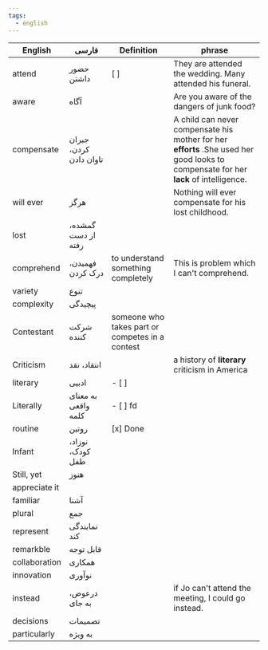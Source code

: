 ```yaml
---
tags:
  - english
---
```


| English       | فارسی                  | Definition                                      | phrase                                                                                                                               |
| ------------- | ---------------------- | ----------------------------------------------- | ------------------------------------------------------------------------------------------------------------------------------------ |
| attend        | حضور داشتن             | [ ]                                             | They are attended the wedding. Many attended his funeral.                                                                            |
| aware         | آگاه                   |                                                 | Are you aware of the dangers of junk food?                                                                                           |
| compensate    | جبران کردن، تاوان دادن |                                                 | A child can never compensate his mother for her **efforts** .She used her good looks to compensate for her **lack** of intelligence. |
| will ever     | هرگز                   |                                                 | Nothing will ever compensate for his lost childhood.                                                                                 |
| lost          | گمشده، از دست رفته     |                                                 |                                                                                                                                      |
| comprehend    | فهمیدن، درک کردن       | to understand something completely              | This is problem which I can't comprehend.                                                                                            |
| variety       | تنوع                   |                                                 |                                                                                                                                      |
| complexity    | پیچیدگی                |                                                 |                                                                                                                                      |
| Contestant    | شرکت کننده             | someone who takes part or competes in a contest |                                                                                                                                      |
| Criticism     | انتقاد، نقد            |                                                 | a history of **literary** criticism in America                                                                                       |
| literary      | ادبیی                  | - [ ]                                           |                                                                                                                                      |
| Literally     | به معنای واقعی کلمه    | - [ ] fd                                        |                                                                                                                                      |
| routine       | روتین                  | [x] Done                                        |                                                                                                                                      |
| Infant        | نوزاد، کودک، طفل       |                                                 |                                                                                                                                      |
| Still, yet    | هنوز                   |                                                 |                                                                                                                                      |
| appreciate it |                        |                                                 |                                                                                                                                      |
| familiar      | آشنا                   |                                                 |                                                                                                                                      |
| plural        | جمع                    |                                                 |                                                                                                                                      |
| represent     | نمایندگی کند           |                                                 |                                                                                                                                      |
| remarkble     | قابل توجه              |                                                 |                                                                                                                                      |
| collaboration | همکاری                 |                                                 |                                                                                                                                      |
| innovation    | نوآوری                 |                                                 |                                                                                                                                      |
| instead       | درعوض، به جای          |                                                 | if Jo can't attend the meeting, I could go instead.                                                                                  |
| decisions     | تصمیمات                |                                                 |                                                                                                                                      |
| particularly  | به ویژه                |                                                 |                                                                                                                                      |

